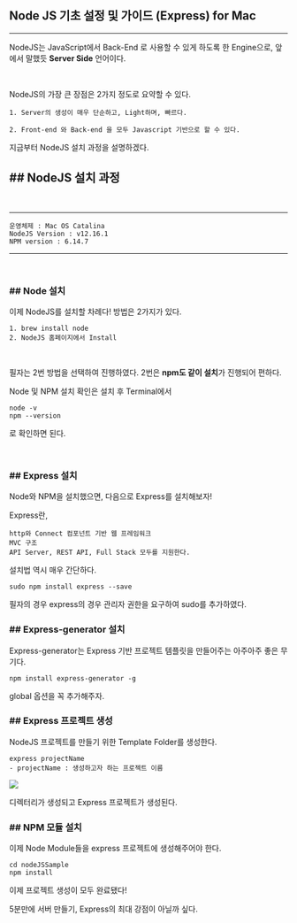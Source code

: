 ## Node JS 기초 설정 및 가이드 (Express) for Mac



---

NodeJS는 JavaScript에서 Back-End 로 사용할 수 있게 하도록 한 Engine으로, 앞에서 말했듯 **Server Side** 언어이다.

<br>

NodeJS의 가장 큰 장점은 2가지 정도로 요약할 수 있다.

```
1. Server의 생성이 매우 단순하고, Light하며, 빠르다.

2. Front-end 와 Back-end 을 모두 Javascript 기반으로 할 수 있다.
```

지금부터 NodeJS 설치 과정을 설명하겠다. <br>



## ## NodeJS 설치 과정

<br>

---

```
운영체제 : Mac OS Catalina
NodeJS Version : v12.16.1
NPM version : 6.14.7
```

---

<br>



### ## Node 설치

이제 NodeJS를 설치할 차례다! 방법은 2가지가 있다.

```shell
1. brew install node
2. NodeJS 홈페이지에서 Install
```

<br>

필자는 2번 방법을 선택하여 진행하였다. 2번은 **npm도 같이 설치**가 진행되어 편하다.

Node 및 NPM 설치 확인은 설치 후 Terminal에서

```shell
node -v
npm --version
```

로 확인하면 된다.

<br>

### ## Express 설치

Node와 NPM을 설치했으면, 다음으로 Express를 설치해보자!

Express란,

```
http와 Connect 컴포넌트 기반 웹 프레임워크
MVC 구조
API Server, REST API, Full Stack 모두를 지원한다.
```



설치법 역시 매우 간단하다.

```shell
sudo npm install express --save
```

필자의 경우 express의 경우 관리자 권한을 요구하여 sudo를 추가하였다.



### ## Express-generator 설치

Express-generator는 Express 기반 프로젝트 템플릿을 만들어주는 아주아주 좋은 무기다.

```shell
npm install express-generator -g
```

global 옵션을 꼭 추가해주자.



### ## Express 프로젝트 생성

NodeJS 프로젝트를 만들기 위한 Template Folder를 생성한다.

```shell
express projectName
- projectName : 생성하고자 하는 프로젝트 이름
```



![](/Users/Janghaeng/Desktop/ljh9601.github.io/assets/img/NodeJS/nodejsTemplateFolderScreenshot.png)

디렉터리가 생성되고 Express 프로젝트가 생성된다.



### ## NPM 모듈 설치

이제 Node Module들을 express 프로젝트에 생성해주어야 한다.

```shell
cd nodeJSSample
npm install
```



이제 프로젝트 생성이 모두 완료됐다! 

5분만에 서버 만들기, Express의 최대 강점이 아닐까 싶다.